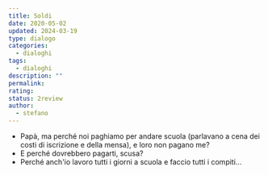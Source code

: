 ```yaml
---
title: Soldi
date: 2020-05-02
updated: 2024-03-19
type: dialogo
categories:
  - dialoghi
tags:
  - dialoghi
description: ""
permalink: 
rating: 
status: 2review
author:
  - stefano
---
```


- Papà, ma perché noi paghiamo per andare scuola (parlavano a cena dei costi di iscrizione e della mensa), e loro non pagano me?
- E perché dovrebbero pagarti, scusa?
- Perché anch'io lavoro tutti i giorni a scuola e faccio tutti i compiti...
